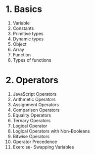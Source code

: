 # 1. Basics

1. Variable
2. Constants
3. Primitive types
4. Dynamic types
5. Object
6. Array
7. Function
8. Types of functions

# 2. Operators

1. JavaScript Operators
2. Arithmetic Operators
3. Assignment Operators
4. Comparison Operators
5. Equality Operators
6. Ternary Operators
7. Logical Operator
8. Logical Operators with Non-Booleans
9. Bitwise Operators
10. Operator Precedence
11. Exercise- Swapping Variables
